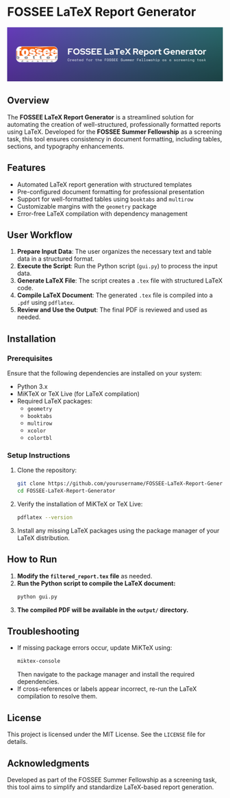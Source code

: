 # FOSSEE LaTeX Report Generator

![FOSSEE Banner](FOSSEE_BANNER.PNG)

## Overview
The **FOSSEE LaTeX Report Generator** is a streamlined solution for automating the creation of well-structured, professionally formatted reports using LaTeX. Developed for the **FOSSEE Summer Fellowship** as a screening task, this tool ensures consistency in document formatting, including tables, sections, and typography enhancements.

## Features
- Automated LaTeX report generation with structured templates  
- Pre-configured document formatting for professional presentation  
- Support for well-formatted tables using `booktabs` and `multirow`  
- Customizable margins with the `geometry` package  
- Error-free LaTeX compilation with dependency management  

## User Workflow
1. **Prepare Input Data**: The user organizes the necessary text and table data in a structured format.
2. **Execute the Script**: Run the Python script (`gui.py`) to process the input data.
3. **Generate LaTeX File**: The script creates a `.tex` file with structured LaTeX code.
4. **Compile LaTeX Document**: The generated `.tex` file is compiled into a `.pdf` using `pdflatex`.
5. **Review and Use the Output**: The final PDF is reviewed and used as needed.

## Installation

### Prerequisites
Ensure that the following dependencies are installed on your system:  
- Python 3.x  
- MiKTeX or TeX Live (for LaTeX compilation)  
- Required LaTeX packages:  
  - `geometry`  
  - `booktabs`  
  - `multirow`  
  - `xcolor`  
  - `colortbl`  

### Setup Instructions
1. Clone the repository:  
   ```bash
   git clone https://github.com/yourusername/FOSSEE-LaTeX-Report-Generator.git
   cd FOSSEE-LaTeX-Report-Generator
   ```
2. Verify the installation of MiKTeX or TeX Live:
   ```bash
   pdflatex --version
   ```
3. Install any missing LaTeX packages using the package manager of your LaTeX distribution.

## How to Run
1. **Modify the `filtered_report.tex` file** as needed.
2. **Run the Python script to compile the LaTeX document:**
   ```bash
   python gui.py
   ```
3. **The compiled PDF will be available in the `output/` directory.**

## Troubleshooting
- If missing package errors occur, update MiKTeX using:
  ```bash
  miktex-console
  ```
  Then navigate to the package manager and install the required dependencies.
- If cross-references or labels appear incorrect, re-run the LaTeX compilation to resolve them.

## License
This project is licensed under the MIT License. See the `LICENSE` file for details.

## Acknowledgments
Developed as part of the FOSSEE Summer Fellowship as a screening task, this tool aims to simplify and standardize LaTeX-based report generation.

